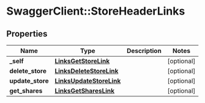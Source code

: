 # SwaggerClient::StoreHeaderLinks

## Properties
Name | Type | Description | Notes
------------ | ------------- | ------------- | -------------
**_self** | [**LinksGetStoreLink**](LinksGetStoreLink.md) |  | [optional] 
**delete_store** | [**LinksDeleteStoreLink**](LinksDeleteStoreLink.md) |  | [optional] 
**update_store** | [**LinksUpdateStoreLink**](LinksUpdateStoreLink.md) |  | [optional] 
**get_shares** | [**LinksGetSharesLink**](LinksGetSharesLink.md) |  | [optional] 


